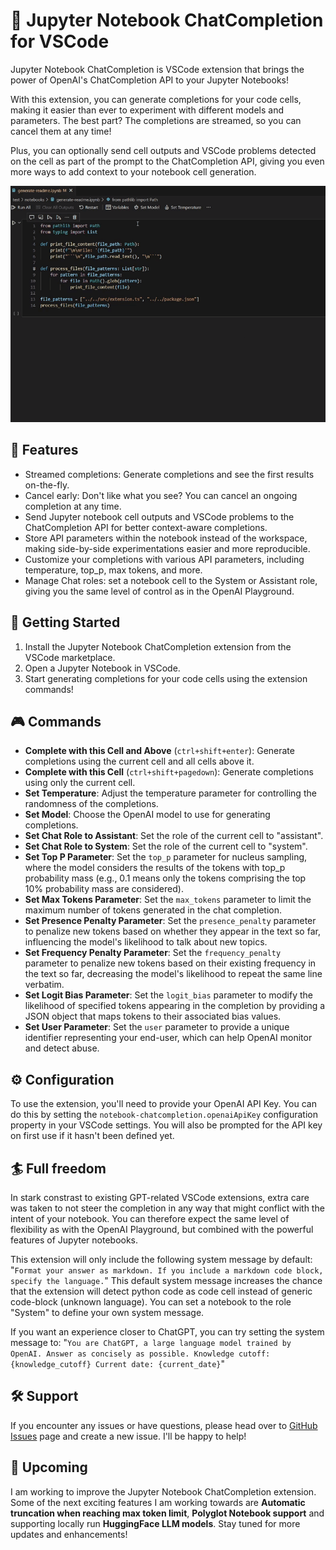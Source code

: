 # 💬 Jupyter Notebook ChatCompletion for VSCode

Jupyter Notebook ChatCompletion is VSCode extension that brings the power of OpenAI's ChatCompletion API to your Jupyter Notebooks!

With this extension, you can generate completions for your code cells, making it easier than ever to experiment with different models and parameters. The best part? The completions are streamed, so you can cancel them at any time! 

Plus, you can optionally send cell outputs and VSCode problems detected on the cell as part of the prompt to the ChatCompletion API, giving you even more ways to add context to your notebook cell generation.

![](https://github.com/iterativecloud/jupyter-notebook-chatcompletion/blob/main/demo.gif?raw=true)

## 🌟 Features 

- Streamed completions: Generate completions and see the first results on-the-fly.
- Cancel early: Don't like what you see? You can cancel an ongoing completion at any time.
- Send Jupyter notebook cell outputs and VSCode problems to the ChatCompletion API for better context-aware completions.
- Store API parameters within the notebook instead of the workspace, making side-by-side experimentations easier and more reproducible.
- Customize your completions with various API parameters, including temperature, top_p, max tokens, and more.
- Manage Chat roles: set a notebook cell to the  System or Assistant role, giving you the same level of control as in the OpenAI Playground.

## 🚀 Getting Started 

1. Install the Jupyter Notebook ChatCompletion extension from the VSCode marketplace.
2. Open a Jupyter Notebook in VSCode.
3. Start generating completions for your code cells using the extension commands!

## 🎮 Commands 

- **Complete with this Cell and Above** (`ctrl+shift+enter`): Generate completions using the current cell and all cells above it.
- **Complete with this Cell** (`ctrl+shift+pagedown`): Generate completions using only the current cell.
- **Set Temperature**: Adjust the temperature parameter for controlling the randomness of the completions.
- **Set Model**: Choose the OpenAI model to use for generating completions.
- **Set Chat Role to Assistant**: Set the role of the current cell to "assistant".
- **Set Chat Role to System**: Set the role of the current cell to "system".
- **Set Top P Parameter**: Set the `top_p` parameter for nucleus sampling, where the model considers the results of the tokens with top_p probability mass (e.g., 0.1 means only the tokens comprising the top 10% probability mass are considered).
- **Set Max Tokens Parameter**: Set the `max_tokens` parameter to limit the maximum number of tokens generated in the chat completion.
- **Set Presence Penalty Parameter**: Set the `presence_penalty` parameter to penalize new tokens based on whether they appear in the text so far, influencing the model's likelihood to talk about new topics.
- **Set Frequency Penalty Parameter**: Set the `frequency_penalty` parameter to penalize new tokens based on their existing frequency in the text so far, decreasing the model's likelihood to repeat the same line verbatim.
- **Set Logit Bias Parameter**: Set the `logit_bias` parameter to modify the likelihood of specified tokens appearing in the completion by providing a JSON object that maps tokens to their associated bias values.
- **Set User Parameter**: Set the `user` parameter to provide a unique identifier representing your end-user, which can help OpenAI monitor and detect abuse.

## ⚙️ Configuration 

To use the extension, you'll need to provide your OpenAI API Key. You can do this by setting the `notebook-chatcompletion.openaiApiKey` configuration property in your VSCode settings. You will also be prompted for the API key on first use if it hasn't been defined yet.

## 🏄 Full freedom
In stark constrast to existing GPT-related VSCode extensions, extra care was taken to not steer the completion in any way that might conflict with the intent of your notebook. You can therefore expect the same level of flexibility as with the OpenAI Playground, but combined with the powerful features of Jupyter notebooks.

This extension will only include the following system message by default: 
"```Format your answer as markdown. If you include a markdown code block, specify the language.```"
This default system message increases the chance that the extension will detect python code as code cell instead of generic code-block (unknown language). You can set a notebook to the role "System" to define your own system message.

If you want an experience closer to ChatGPT, you can try setting the system message to: "```You are ChatGPT, a large language model trained by OpenAI. Answer as concisely as possible. Knowledge cutoff: {knowledge_cutoff} Current date: {current_date}```"

## 🛠 Support

If you encounter any issues or have questions, please head over to [GitHub Issues](https://github.com/iterativecloud/jupyter-notebook-chatcompletion/issues/new) page and create a new issue. I'll be happy to help!

## 🌈 Upcoming

I am working to improve the Jupyter Notebook ChatCompletion extension. Some of the next exciting features I am working towards are **Automatic truncation when reaching max token limit**, **Polyglot Notebook support** and supporting locally run **HuggingFace LLM models**. Stay tuned for more updates and enhancements!